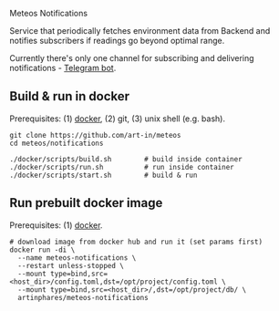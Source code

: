 Meteos Notifications

Service that periodically fetches environment data from Backend and notifies subscribers if readings go beyond optimal range.

Currently there's only one channel for subscribing and delivering notifications - [Telegram bot](https://core.telegram.org/bots).

Build & run in docker
---

Prerequisites: (1) [docker](https://www.docker.com/), (2) git, (3) unix shell (e.g. bash).

```
git clone https://github.com/art-in/meteos
cd meteos/notifications

./docker/scripts/build.sh        # build inside container
./docker/scripts/run.sh          # run inside container
./docker/scripts/start.sh        # build & run
```


Run prebuilt docker image
---

Prerequisites: (1) [docker](https://www.docker.com/).

```
# download image from docker hub and run it (set params first)
docker run -di \
  --name meteos-notifications \
  --restart unless-stopped \
  --mount type=bind,src=<host_dir>/config.toml,dst=/opt/project/config.toml \
  --mount type=bind,src=<host_dir>/,dst=/opt/project/db/ \
  artinphares/meteos-notifications
```